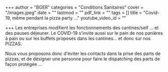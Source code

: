 +++
author = "BGER"
categories = "Conditions Sanitaires"
cover = "/images.jpeg"
date = ""
lastmod = ""
pdf_link = ""
tags = []
title = "Covid-19, même pendant la pizza party ..."
youtube_video_id = ""

+++
Les entreprises modifient les fonctionnements des cantines/self ... et des pauses déjeuner. Le COVID-19 s'invite aussi sur le pain de nos panières à pain ou sur les buffets proposés dans les cantines... et donc sur nos PIZZAS.

Nous vous proposons donc d'éviter les contacts dans la prise des parts de pizzas, et de désigner une personne pour faire le dispatching des parts de façon protégée ...
